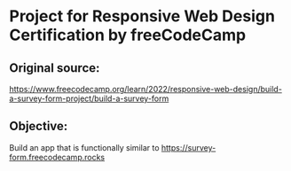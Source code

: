 # Project for Responsive Web Design Certification by freeCodeCamp 
## Original source: 
https://www.freecodecamp.org/learn/2022/responsive-web-design/build-a-survey-form-project/build-a-survey-form

## Objective: 
Build an app that is functionally similar to https://survey-form.freecodecamp.rocks
